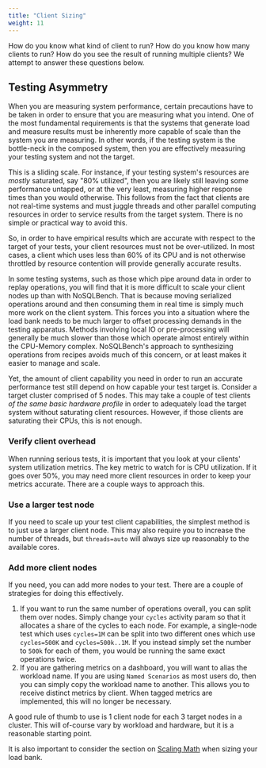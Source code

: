 ```yaml
---
title: "Client Sizing"
weight: 11
---
```


How do you know what kind of client to run? How do you know how many clients to run? How do you see
the result of running multiple clients? We attempt to answer these questions below.

## Testing Asymmetry

When you are measuring system performance, certain precautions have to be taken in order to ensure
that you are measuring what you intend. One of the most fundamental requirements is that the systems
that generate load and measure results must be inherently more capable of scale than the system you
are measuring. In other words, if the testing system is the bottle-neck in the composed system, then
you are effectively measuring your testing system and not the target.

This is a sliding scale. For instance, if your testing system's resources are _mostly_ saturated,
say "80% utilized", then you are likely still leaving some performance untapped, or at the very
least, measuring higher response times than you would otherwise. This follows from the fact that
clients are not real-time systems and must juggle threads and other parallel computing resources in
order to service results from the target system. There is no simple or practical way to avoid this.

So, in order to have empirical results which are accurate with respect to the target of your tests,
your client resources must not be over-utilized. In most cases, a client which uses less than 60% of
its CPU and is not otherwise throttled by resource contention will provide generally accurate
results.

In some testing systems, such as those which pipe around data in order to replay operations, you
will find that it is more difficult to scale your client nodes up than with NoSQLBench. That is
because moving serialized operations around and then consuming them in real time is simply much more
work on the client system. This forces you into a situation where the load bank needs to be much
larger to offset processing demands in the testing apparatus. Methods involving local IO or
pre-processing will generally be much slower than those which operate almost entirely within the
CPU-Memory complex. NoSQLBench's approach to synthesizing operations from recipes avoids much of
this concern, or at least makes it easier to manage and scale.

Yet, the amount of client capability you need in order to run an accurate performance test still
depend on how capable your test target is. Consider a target cluster comprised of 5 nodes. This may
take a couple of test clients _of the same basic hardware profile_ in order to adequately load the
target system without saturating client resources. However, if those clients are saturating 
their CPUs, this is not enough.

### Verify client overhead

When running serious tests, it is important that you look at your clients' system utilization
metrics. The key metric to watch for is CPU utilization. If it goes over 50%, you may need more
client resources in order to keep your metrics accurate. There are a couple ways to approach this.

### Use a larger test node

If you need to scale up your test client capabilities, the simplest method is to just use a larger
client node. This may also require you to increase the number of threads, but
`threads=auto` will always size up reasonably to the available cores.

### Add more client nodes

If you need, you can add more nodes to your test. There are a couple of strategies for doing this
effectively.

1. If you want to run the same number of operations overall, you can split them over nodes. Simply
   change your `cycles` activity param so that it allocates a share of the cycles to each node. For
   example, a single-node test which uses `cycles=1M` can be split into two different ones which
   use `cycles=500K` and `cycles=500k..1M`. If you instead simply set the number to
   `500k` for each of them, you would be running the same exact operations twice.
2. If you are gathering metrics on a dashboard, you will want to alias the workload name. If you are
   using `Named Scenarios` as most users do, then you can simply copy the workload name to another.
   This allows you to receive distinct metrics by client. When tagged metrics are implemented, this
   will no longer be necessary.

A good rule of thumb to use is 1 client node for each 3 target nodes in a cluster. This will
of-course vary by workload and hardware, but it is a reasonable starting point.

It is also important to consider the section on [Scaling Math](@scale_up_testing.md)
when sizing your load bank.

